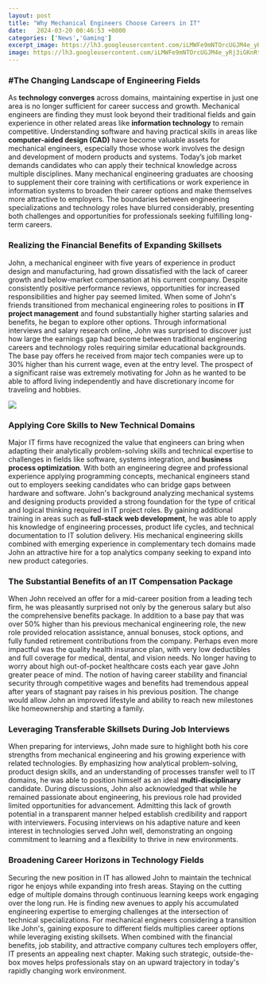 ```yaml
---
layout: post
title: "Why Mechanical Engineers Choose Careers in IT"
date:   2024-03-20 00:46:53 +0000
categories: ['News','Gaming']
excerpt_image: https://lh3.googleusercontent.com/iLMWFe9mNTOrcUGJM4e_yRj3iGKnRtxJlfjalQcAwLqJWuz3hfdXTmWTP3_cVI9s2vWrsf9j30ATtTV537Uv1IYg1NdaS3RKFuai5J3p44pn8TCdCAY0cAlffaISgxwvhZfylFwl
image: https://lh3.googleusercontent.com/iLMWFe9mNTOrcUGJM4e_yRj3iGKnRtxJlfjalQcAwLqJWuz3hfdXTmWTP3_cVI9s2vWrsf9j30ATtTV537Uv1IYg1NdaS3RKFuai5J3p44pn8TCdCAY0cAlffaISgxwvhZfylFwl
---
```


### #The Changing Landscape of Engineering Fields
As **technology converges** across domains, maintaining expertise in just one area is no longer sufficient for career success and growth. Mechanical engineers are finding they must look beyond their traditional fields and gain experience in other related areas like **information technology** to remain competitive. Understanding software and having practical skills in areas like **computer-aided design (CAD)** have become valuable assets for mechanical engineers, especially those whose work involves the design and development of modern products and systems. 
Today’s job market demands candidates who can apply their technical knowledge across multiple disciplines. Many mechanical engineering graduates are choosing to supplement their core training with certifications or work experience in information systems to broaden their career options and make themselves more attractive to employers. The boundaries between engineering specializations and technology roles have blurred considerably, presenting both challenges and opportunities for professionals seeking fulfilling long-term careers.
### Realizing the Financial Benefits of Expanding Skillsets  
John, a mechanical engineer with five years of experience in product design and manufacturing, had grown dissatisfied with the lack of career growth and below-market compensation at his current company. Despite consistently positive performance reviews, opportunities for increased responsibilities and higher pay seemed limited. When some of John's friends transitioned from mechanical engineering roles to positions in **IT project management** and found substantially higher starting salaries and benefits, he began to explore other options.
Through informational interviews and salary research online, John was surprised to discover just how large the earnings gap had become between traditional engineering careers and technology roles requiring similar educational backgrounds. The base pay offers he received from major tech companies were up to 30% higher than his current wage, even at the entry level. The prospect of a significant raise was extremely motivating for John as he wanted to be able to afford living independently and have discretionary income for traveling and hobbies.

![](https://lh3.googleusercontent.com/iLMWFe9mNTOrcUGJM4e_yRj3iGKnRtxJlfjalQcAwLqJWuz3hfdXTmWTP3_cVI9s2vWrsf9j30ATtTV537Uv1IYg1NdaS3RKFuai5J3p44pn8TCdCAY0cAlffaISgxwvhZfylFwl)
### Applying Core Skills to New Technical Domains  
Major IT firms have recognized the value that engineers can bring when adapting their analytically problem-solving skills and technical expertise to challenges in fields like software, systems integration, and **business process optimization**. With both an engineering degree and professional experience applying programming concepts, mechanical engineers stand out to employers seeking candidates who can bridge gaps between hardware and software. 
John's background analyzing mechanical systems and designing products provided a strong foundation for the type of critical and logical thinking required in IT project roles. By gaining additional training in areas such as **full-stack web development**, he was able to apply his knowledge of engineering processes, product life cycles, and technical documentation to IT solution delivery. His mechanical engineering skills combined with emerging experience in complementary tech domains made John an attractive hire for a top analytics company seeking to expand into new product categories.
### The Substantial Benefits of an IT Compensation Package
When John received an offer for a mid-career position from a leading tech firm, he was pleasantly surprised not only by the generous salary but also the comprehensive benefits package. In addition to a base pay that was over 50% higher than his previous mechanical engineering role, the new role provided relocation assistance, annual bonuses, stock options, and fully funded retirement contributions from the company. 
Perhaps even more impactful was the quality health insurance plan, with very low deductibles and full coverage for medical, dental, and vision needs. No longer having to worry about high out-of-pocket healthcare costs each year gave John greater peace of mind. The notion of having career stability and financial security through competitive wages and benefits had tremendous appeal after years of stagnant pay raises in his previous position. The change would allow John an improved lifestyle and ability to reach new milestones like homeownership and starting a family.
### Leveraging Transferable Skillsets During Job Interviews 
When preparing for interviews, John made sure to highlight both his core strengths from mechanical engineering and his growing experience with related technologies. By emphasizing how analytical problem-solving, product design skills, and an understanding of processes transfer well to IT domains, he was able to position himself as an ideal **multi-disciplinary** candidate. 
During discussions, John also acknowledged that while he remained passionate about engineering, his previous role had provided limited opportunities for advancement. Admitting this lack of growth potential in a transparent manner helped establish credibility and rapport with interviewers. Focusing interviews on his adaptive nature and keen interest in technologies served John well, demonstrating an ongoing commitment to learning and a flexibility to thrive in new environments.
### Broadening Career Horizons in Technology Fields
Securing the new position in IT has allowed John to maintain the technical rigor he enjoys while expanding into fresh areas. Staying on the cutting edge of multiple domains through continuous learning keeps work engaging over the long run. He is finding new avenues to apply his accumulated engineering expertise to emerging challenges at the intersection of technical specializations.
For mechanical engineers considering a transition like John's, gaining exposure to different fields multiplies career options while leveraging existing skillsets. When combined with the financial benefits, job stability, and attractive company cultures tech employers offer, IT presents an appealing next chapter. Making such strategic, outside-the-box moves helps professionals stay on an upward trajectory in today's rapidly changing work environment.